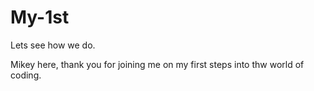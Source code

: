 # My-1st
Lets see how we do.

Mikey here, thank you for joining me on my first steps into thw world of coding.
